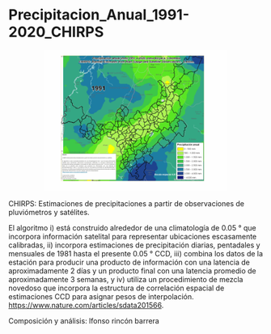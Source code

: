 # Precipitacion_Anual_1991-2020_CHIRPS

<p align="center">
  <img width="360" src="/Gif_Animacion/PrecipitacionAnual_CHIRPS_1991-2020.gif">
</p>

CHIRPS: Estimaciones de precipitaciones a partir de observaciones de pluviómetros y satélites.

El algoritmo i) está construido alrededor de una climatología de 0.05 ° que incorpora información satelital para representar ubicaciones escasamente calibradas, ii) incorpora estimaciones de precipitación diarias, pentadales y mensuales de 1981 hasta el presente 0.05 ° CCD, iii) combina los datos de la estación para producir una producto de información con una latencia de aproximadamente 2 días y un producto final con una latencia promedio de aproximadamente 3 semanas, y iv) utiliza un procedimiento de mezcla novedoso que incorpora la estructura de correlación espacial de estimaciones CCD para asignar pesos de interpolación.
 https://www.nature.com/articles/sdata201566.

Composición y análisis: lfonso rincón barrera
